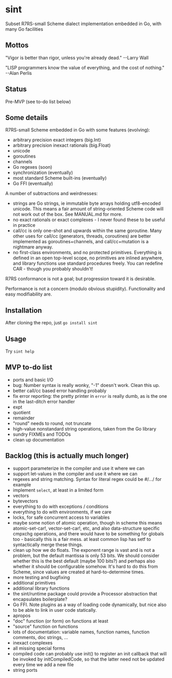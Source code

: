 # sint

Subset R7RS-small Scheme dialect implementation embedded in Go, with many Go facilities

## Mottos

"Vigor is better than rigor, unless you're already dead."  --Larry Wall

"LISP programmers know the value of everything, and the cost of nothing."  --Alan Perlis

## Status

Pre-MVP (see to-do list below)

## Some details

R7RS-small Scheme embedded in Go with some features (evolving):

- arbitrary precision exact integers (big.Int)
- arbitrary precision inexact rationals (big.Float)
- unicode
- goroutines
- channels
- Go regexes (soon)
- synchronization (eventually)
- most standard Scheme built-ins (eventually)
- Go FFI (eventually)

A number of subtractions and weirdnesses:

- strings are Go strings, ie immutable byte arrays holding utf8-encoded unicode.  This means a fair amount of string-oriented Scheme code will not work out of the box.  See MANUAL.md for more.
- no exact rationals or exact complexes - I never found these to be useful in practice
- call/cc is only one-shot and upwards within the same goroutine.  Many other uses for call/cc (generators, threads, coroutines) are better implemented as goroutines+channels, and call/cc+mutation is a nightmare anyway.
- no first-class environments, and no protected primitives.  Everything is defined in an open top-level scope, no primitives are inlined anywhere, and library functions use standard procedures freely.  You can redefine CAR - though you probably shouldn't!

R7RS conformance is not a goal; but progression toward it is desirable.

Performance is not a concern (modulo obvious stupidity).  Functionality and easy modifiability are.

## Installation

After cloning the repo, just `go install sint`

## Usage

Try `sint help`

## MVP to-do list

- ports and basic I/O
- bug: Number syntax is really wonky, "-1" doesn't work.  Clean this up.
- better call/cc based error handling probably
- fix error reporting: the pretty printer in `error` is really dumb, as is the one in the last-ditch error handler
- expt
- quotient
- remainder
- "round" needs to round, not truncate
- high-value nonstandard string operations, taken from the Go library
- sundry FIXMEs and TODOs
- clean up documentation

## Backlog (this is actually much longer)

- support parameterize in the compiler and use it where we can
- support let-values in the compiler and use it where we can
- regexes and string matching.  Syntax for literal regex could be #/.../ for example
- implement `select`, at least in a limited form
- vectors
- bytevectors
- everything to do with exceptions / conditions
- everything to do with environments, if we care
- locks, for safe concurrent access to variables
- maybe some notion of atomic operation, though in scheme this means atomic-set-car!,
  vector-set-car!, etc, and also data-structure specific cmpxchg operations, and
  there would have to be something for globals too - basically this is a fair mess.
  at least common lisp has setf to syntactically merge these things.
- clean up how we do floats.  The exponent range is vast and is not a
  problem, but the default mantissa is only 53 bits.  We should
  consider whether this is the best default (maybe 100 bits?) and
  perhaps also whether it should be configurable somehow.  It's hard
  to do this from Scheme, since values are created at
  hard-to-determine times.
- more testing and bugfixing
- additional primitives
- additional library functions
- the sint/runtime package could provide a Processor abstraction that encapsulates boilerplate?
- Go FFI.  Note plugins as a way of loading code dynamically, but nice also to be able to link in user code statically.
- apropos
- "doc" function (or form) on functions at least
- "source" function on functions
- lots of documentation: variable names, function names, function comments, doc strings, ...
- inexact complexes
- all missing special forms
- compiled code can probably use init() to register an init callback that will be invoked by initCompiledCode, so that the latter need not be updated every time we add a new file
- string ports
